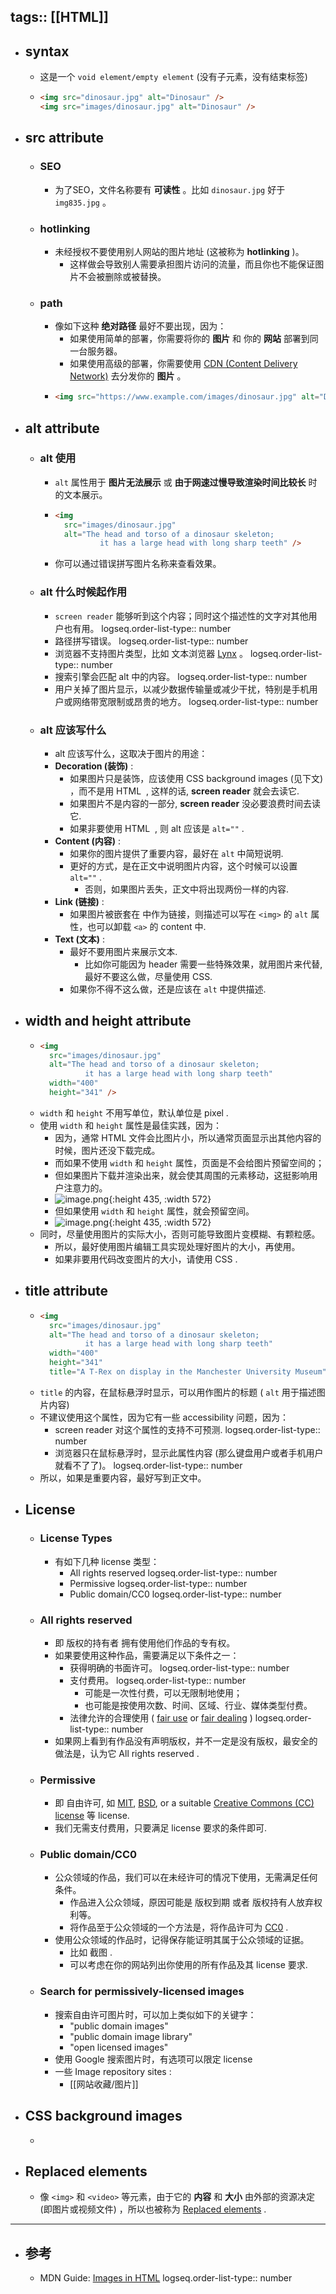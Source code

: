 tags:: [[HTML]]
---

- ## syntax
	- 这是一个 `void element/empty element` (没有子元素，没有结束标签)
	- ```html
	  <img src="dinosaur.jpg" alt="Dinosaur" />
	  <img src="images/dinosaur.jpg" alt="Dinosaur" />
	  ```
- ## src attribute
	- ### SEO
		- 为了SEO，文件名称要有 **可读性** 。比如 `dinosaur.jpg` 好于 `img835.jpg` 。
	- ### hotlinking
		- 未经授权不要使用别人网站的图片地址 (这被称为 **hotlinking** )。
			- 这样做会导致别人需要承担图片访问的流量，而且你也不能保证图片不会被删除或被替换。
	- ### path
		- 像如下这种 **绝对路径** 最好不要出现，因为：
			- 如果使用简单的部署，你需要将你的 **图片** 和 你的 **网站** 部署到同一台服务器。
			- 如果使用高级的部署，你需要使用 [CDN (Content Delivery Network)](https://developer.mozilla.org/en-US/docs/Glossary/CDN) 去分发你的 **图片** 。
		- ```html
		  <img src="https://www.example.com/images/dinosaur.jpg" alt="Dinosaur" />
		  ```
- ## alt attribute
	- ### alt 使用
		- `alt` 属性用于 **图片无法展示** 或 **由于网速过慢导致渲染时间比较长** 时的文本展示。
		- ```html
		  <img
		    src="images/dinosaur.jpg"
		    alt="The head and torso of a dinosaur skeleton;
		            it has a large head with long sharp teeth" />
		  ```
		- 你可以通过错误拼写图片名称来查看效果。
	- ### alt 什么时候起作用
		- `screen reader` 能够听到这个内容；同时这个描述性的文字对其他用户也有用。
		  logseq.order-list-type:: number
		- 路径拼写错误。
		  logseq.order-list-type:: number
		- 浏览器不支持图片类型，比如 文本浏览器 [Lynx](https://en.wikipedia.org/wiki/Lynx_(web_browser)) 。
		  logseq.order-list-type:: number
		- 搜索引擎会匹配 alt 中的内容。
		  logseq.order-list-type:: number
		- 用户关掉了图片显示，以减少数据传输量或减少干扰，特别是手机用户或网络带宽限制或昂贵的地方。
		  logseq.order-list-type:: number
	- ### alt 应该写什么
		- alt 应该写什么，这取决于图片的用途：
		- **Decoration (装饰)** :
			- 如果图片只是装饰，应该使用 CSS background images (见下文) ，而不是用 HTML <img> , 这样的话, **screen reader** 就会去读它.
			- 如果图片不是内容的一部分, **screen reader** 没必要浪费时间去读它.
			- 如果非要使用 HTML <img> , 则 alt 应该是 `alt=""` .
		- **Content (内容)** :
			- 如果你的图片提供了重要内容，最好在 `alt` 中简短说明.
			- 更好的方式，是在正文中说明图片内容，这个时候可以设置 `alt=""` .
				- 否则，如果图片丢失，正文中将出现两份一样的内容.
		- **Link (链接)** :
			- 如果图片被嵌套在 <a> 中作为链接，则描述可以写在 `<img>` 的 `alt` 属性，也可以卸载 `<a>` 的 content 中.
		- **Text (文本)** :
			- 最好不要用图片来展示文本.
				- 比如你可能因为 header 需要一些特殊效果，就用图片来代替, 最好不要这么做，尽量使用 CSS.
			- 如果你不得不这么做，还是应该在 `alt` 中提供描述.
- ## width and height attribute
	- ``` html
	  <img
	    src="images/dinosaur.jpg"
	    alt="The head and torso of a dinosaur skeleton;
	            it has a large head with long sharp teeth"
	    width="400"
	    height="341" />
	  ```
	- `width` 和 `height` 不用写单位，默认单位是 pixel .
	- 使用 `width` 和 `height` 属性是最佳实践，因为：
		- 因为，通常 HTML 文件会比图片小，所以通常页面显示出其他内容的时候，图片还没下载完成。
		- 而如果不使用 `width` 和 `height` 属性，页面是不会给图片预留空间的；
		- 但如果图片下载并渲染出来，就会使其周围的元素移动，这挺影响用户注意力的。
		- ![image.png](../assets/image_1726061212271_0.png){:height 435, :width 572}
		- 但如果使用 `width` 和 `height` 属性，就会预留空间。
		- ![image.png](../assets/image_1726061497608_0.png){:height 435, :width 572}
	- 同时，尽量使用图片的实际大小，否则可能导致图片变模糊、有颗粒感。
		- 所以，最好使用图片编辑工具实现处理好图片的大小，再使用。
		- 如果非要用代码改变图片的大小，请使用 CSS .
- ## title attribute
	- ``` html
	  <img
	    src="images/dinosaur.jpg"
	    alt="The head and torso of a dinosaur skeleton;
	            it has a large head with long sharp teeth"
	    width="400"
	    height="341"
	    title="A T-Rex on display in the Manchester University Museum" />
	  ```
	- `title` 的内容，在鼠标悬浮时显示，可以用作图片的标题 ( `alt` 用于描述图片内容)
	- 不建议使用这个属性，因为它有一些 accessibility 问题，因为：
		- screen reader 对这个属性的支持不可预测.
		  logseq.order-list-type:: number
		- 浏览器只在鼠标悬浮时，显示此属性内容 (那么键盘用户或者手机用户就看不了了)。
		  logseq.order-list-type:: number
	- 所以，如果是重要内容，最好写到正文中。
- ## License
	- ### License Types
		- 有如下几种 license 类型：
			- All rights reserved
			  logseq.order-list-type:: number
			- Permissive
			  logseq.order-list-type:: number
			- Public domain/CC0
			  logseq.order-list-type:: number
	- ### All rights reserved
		- 即 版权的持有者 拥有使用他们作品的专有权。
		- 如果要使用这种作品，需要满足以下条件之一：
			- 获得明确的书面许可。
			  logseq.order-list-type:: number
			- 支付费用。
			  logseq.order-list-type:: number
				- 可能是一次性付费，可以无限制地使用；
				- 也可能是按使用次数、时间、区域、行业、媒体类型付费。
			- 法律允许的合理使用 ( [fair use](https://fairuse.stanford.edu/overview/fair-use/what-is-fair-use/) or [fair dealing](https://copyrightservice.co.uk/copyright/p27_work_of_others) )
			  logseq.order-list-type:: number
		- 如果网上看到有作品没有声明版权，并不一定是没有版权，最安全的做法是，认为它 All rights reserved .
	- ### Permissive
		- 即 自由许可, 如 [MIT](https://mit-license.org/), [BSD](https://opensource.org/license/BSD-3-clause), or a suitable [Creative Commons (CC) license](https://chooser-beta.creativecommons.org/) 等 license.
		- 我们无需支付费用，只要满足 license 要求的条件即可.
	- ### Public domain/CC0
		- 公众领域的作品，我们可以在未经许可的情况下使用，无需满足任何条件。
			- 作品进入公众领域，原因可能是 版权到期 或者 版权持有人放弃权利等。
			- 将作品至于公众领域的一个方法是，将作品许可为 [CC0](https://creativecommons.org/share-your-work/public-domain/cc0/) .
		- 使用公众领域的作品时，记得保存能证明其属于公众领域的证据。
			- 比如 截图 .
			- 可以考虑在你的网站列出你使用的所有作品及其 license 要求.
	- ### Search for permissively-licensed images
		- 搜索自由许可图片时，可以加上类似如下的关键字：
			- "public domain images"
			- "public domain image library"
			- "open licensed images"
		- 使用 Google 搜索图片时，有选项可以限定 license
		- 一些 Image repository sites :
			- [[网站收藏/图片]]
- ## CSS background images
	-
- ## Replaced elements
	- 像 `<img>` 和 `<video>` 等元素，由于它的 **内容** 和 **大小** 由外部的资源决定 (即图片或视频文件) ，所以也被称为 [Replaced elements](https://developer.mozilla.org/en-US/docs/Web/CSS/Replaced_element) .
- ---
- ## 参考
	- MDN Guide: [Images in HTML](https://developer.mozilla.org/en-US/docs/Learn/HTML/Multimedia_and_embedding/Images_in_HTML)
	  logseq.order-list-type:: number